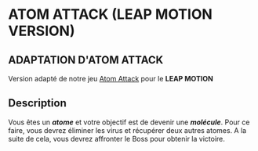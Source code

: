 # ATOM ATTACK (LEAP MOTION VERSION)

## ADAPTATION D'ATOM ATTACK

Version adapté de notre jeu [Atom Attack](http://http://gameweek.mattieuvendeville.fr/) pour le __LEAP MOTION__

## Description

Vous êtes un ___atome___ et votre objectif est de devenir une ___molécule___.
Pour ce faire, vous devrez éliminer les virus et récupérer deux autres atomes.
A la suite de cela, vous devrez affronter le Boss pour obtenir la victoire.
